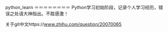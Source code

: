 python_learn
＝＝＝＝＝＝＝＝
Python学习初始阶段，记录个人学习经历，错误之处请大神指出。不胜感激！

关于git中文https://www.zhihu.com/question/20070065


